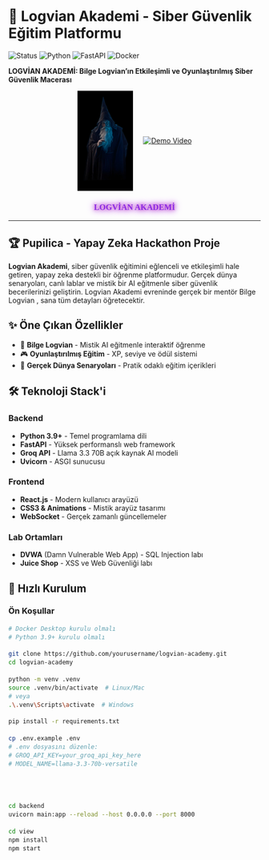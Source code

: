 # 🔮 Logvian Akademi - Siber Güvenlik Eğitim Platformu

![Status](https://img.shields.io/badge/Status-Active-brightgreen)
![Python](https://img.shields.io/badge/Python-3.9%2B-blue)
![FastAPI](https://img.shields.io/badge/FastAPI-0.104.1-green)
![Docker](https://img.shields.io/badge/Docker-Enabled-blue)

**LOGVİAN AKADEMİ: Bilge Logvian’ın Etkileşimli ve Oyunlaştırılmış Siber Güvenlik Macerası**

<div style="display: flex; justify-content: center; align-items: center; gap: 20px; flex-wrap: wrap;">
  <!-- Resim -->
  <img src="logvian.png" alt="Bilge Logvian" style="height: 200px; width: auto;"/>

  <!-- Video önizlemesi -->
  <a href="https://youtu.be/Emh6zBlALbo">
    <img src="https://img.youtube.com/vi/Emh6zBlALbo/0.jpg" alt="Demo Video" style="height: 200px; width: auto;"/>
  </a>
</div>

<h3 align="center" style="
  font-family: 'Papyrus', fantasy, serif; 
  color: #8A2BE2; 
  text-shadow: 0 0 5px #DA70D6, 0 0 10px #BA55D3, 0 0 15px #9400D3;">
  LOGVİAN AKADEMİ
</h3>



---

## 🏆 Pupilica - Yapay Zeka Hackathon Proje

**Logvian Akademi**, siber güvenlik eğitimini eğlenceli ve etkileşimli hale getiren, yapay zeka destekli bir öğrenme platformudur. Gerçek dünya senaryoları, canlı lablar ve mistik bir AI eğitmenle siber güvenlik becerilerinizi geliştirin. Logvian Akademi evreninde gerçek bir mentör Bilge Logvian , sana tüm detayları öğretecektir.

## ✨ Öne Çıkan Özellikler

- 🤖 **Bilge Logvian** - Mistik AI eğitmenle interaktif öğrenme
- 🎮 **Oyunlaştırılmış Eğitim** - XP, seviye ve ödül sistemi
- 🔐 **Gerçek Dünya Senaryoları** - Pratik odaklı eğitim içerikleri

## 🛠️ Teknoloji Stack'i

### Backend
- **Python 3.9+** - Temel programlama dili
- **FastAPI** - Yüksek performanslı web framework
- **Groq API** - Llama 3.3 70B açık kaynak AI modeli
- **Uvicorn** - ASGI sunucusu

### Frontend
- **React.js** - Modern kullanıcı arayüzü
- **CSS3 & Animations** - Mistik arayüz tasarımı
- **WebSocket** - Gerçek zamanlı güncellemeler

### Lab Ortamları
- **DVWA** (Damn Vulnerable Web App) - SQL Injection labı
- **Juice Shop** - XSS ve Web Güvenliği labı

## 🚀 Hızlı Kurulum

### Ön Koşullar
```bash
# Docker Desktop kurulu olmalı
# Python 3.9+ kurulu olmalı

git clone https://github.com/yourusername/logvian-academy.git
cd logvian-academy

python -m venv .venv
source .venv/bin/activate  # Linux/Mac
# veya
.\.venv\Scripts\activate  # Windows

pip install -r requirements.txt

cp .env.example .env
# .env dosyasını düzenle:
# GROQ_API_KEY=your_groq_api_key_here
# MODEL_NAME=llama-3.3-70b-versatile




cd backend
uvicorn main:app --reload --host 0.0.0.0 --port 8000

cd view
npm install
npm start
